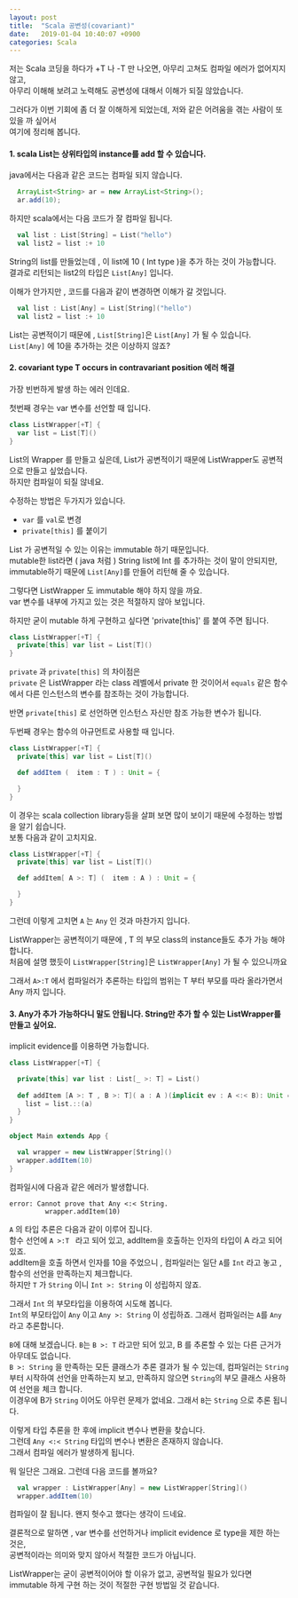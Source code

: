 ```yaml
---
layout: post
title:  "Scala 공변성(covariant)"
date:   2019-01-04 10:40:07 +0900
categories: Scala
---
```


저는 Scala 코딩을 하다가 +T 나 -T 만 나오면,  아무리 고쳐도 컴파일 에러가 없어지지 않고,   
아무리 이해해 보려고 노력해도 공변성에 대해서 이해가 되질 않았습니다.

그러다가 이번 기회에 좀 더 잘 이해하게 되었는데, 저와 같은 어려움을 겪는 사람이 또 있을 까 싶어서   
여기에 정리해 봅니다. 

#### 1. scala List는 상위타입의 instance를 add 할 수 있습니다.

java에서는 다음과 같은 코드는 컴파일 되지 않습니다.
```java
  ArrayList<String> ar = new ArrayList<String>();
  ar.add(10);
```

하지만 scala에서는 다음 코드가 잘 컴파일 됩니다.
```scala
  val list : List[String] = List("hello")
  val list2 = list :+ 10
```

String의 list를 만들었는데 , 이 list에 10 ( Int type )을 추가 하는 것이 가능합니다.  
결과로 리턴되는 list2의 타입은 `List[Any]` 입니다.

이해가 안가지만 , 코드를 다음과 같이 변경하면 이해가 갈 것입니다.

```scala
  val list : List[Any] = List[String]("hello")
  val list2 = list :+ 10
```

List는 공변적이기 때문에 ,   `List[String]`은 `List[Any]` 가 될 수 있습니다.  
`List[Any]` 에 10을 추가하는 것은 이상하지 않죠?


#### 2. covariant type T occurs in contravariant position 에러 해결
가장 빈번하게 발생 하는 에러 인데요.

첫번째 경우는 var 변수를 선언할 때 입니다.

```scala
class ListWrapper[+T] {
  var list = List[T]()
}
```

List의 Wrapper 를 만들고 싶은데,  List가 공변적이기 때문에 ListWrapper도 공변적으로 만들고 싶었습니다.  
하지만 컴파일이 되질 않네요.

수정하는 방법은 두가지가 있습니다.
* `var` 를 `val`로 변경
* `private[this]` 를 붙이기 

List 가 공변적일 수 있는 이유는 immutable 하기 때문입니다.  
mutable한 list라면 ( java 처럼 )  String list에 Int 를 추가하는 것이 말이 안되지만,  
immutable하기 때문에  `List[Any]`를 만들어 리턴해 줄 수 있습니다.

그렇다면 ListWrapper 도 immutable 해야 하지 않을 까요.  
var 변수를 내부에 가지고 있는 것은 적절하지 않아 보입니다.  

하지만 굳이 mutable 하게 구현하고 싶다면 'private[this]' 를 붙여 주면 됩니다.
```scala
class ListWrapper[+T] {
  private[this] var list = List[T]()
}
```
`private` 과 `private[this]` 의 차이점은  
`private` 은 ListWrapper 라는 class 레벨에서 private 한 것이어서  `equals` 같은 함수에서 
다른 인스턴스의 변수를 참조하는 것이 가능합니다.  

반면 `private[this]` 로 선언하면  인스턴스 자신만 참조 가능한 변수가 됩니다.

두번째 경우는 함수의 아규먼트로 사용할 때 입니다.

```scala
class ListWrapper[+T] {
  private[this] var list = List[T]()

  def addItem (  item : T ) : Unit = {

  }
}
```

이 경우는 scala collection library등을 살펴 보면 많이 보이기 때문에 수정하는 방법을 알기 쉽습니다.  
보통 다음과 같이 고치지요.

```scala
class ListWrapper[+T] {
  private[this] var list = List[T]()

  def addItem[ A >: T] (  item : A ) : Unit = {

  }
}
```

그런데 이렇게 고치면 `A` 는  `Any` 인 것과 마찬가지 입니다.

ListWrapper는  공변적이기 때문에 , T 의 부모 class의 instance들도 추가 가능 해야 합니다.  
처음에 설명 했듯이 `ListWrapper[String]`은 `ListWrapper[Any]` 가 될 수 있으니까요

그래서 `A>:T` 에서 컴파일러가 추론하는 타입의 범위는  T 부터 부모를 따라 올라가면서 Any 까지 입니다.

#### 3. Any가 추가 가능하다니 말도 안됩니다. String만 추가 할 수 있는 ListWrapper를 만들고 싶어요. 

implicit evidence를 이용하면 가능합니다.

```scala
class ListWrapper[+T] {

  private[this] var list : List[_ >: T] = List()
  
  def addItem [A >: T , B >: T]( a : A )(implicit ev : A <:< B): Unit = {
    list = list.::(a)
  }
}

object Main extends App {

  val wrapper = new ListWrapper[String]()
  wrapper.addItem(10)
}
```
컴파일시에 다음과 같은 에러가 발생합니다.
```
error: Cannot prove that Any <:< String.
         wrapper.addItem(10)
```

`A` 의 타입 추론은 다음과 같이 이루어 집니다.  
함수 선언에 `A >:T ` 라고 되어 있고,  addItem을 호출하는 인자의 타입이 A 라고 되어 있죠.  
addItem을 호출 하면서 인자를 10을 주었으니 , 컴파일러는 일단  `A`를  `Int` 라고 놓고 , 함수의 선언을 만족하는지 체크합니다.  
하지만 `T` 가 `String` 이니 `Int >: String` 이 성립하지 않죠.  

그래서 `Int` 의 부모타입을 이용하여 시도해 봅니다.  
`Int`의 부모타입이 `Any` 이고  `Any >: String` 이 성립하죠.  그래서 컴파일러는 `A`를 `Any`라고 추론합니다.

`B`에 대해 보겠습니다.  `B`는 `B >: T` 라고만 되어 있고, B 를 추론할 수 있는 다른 근거가 아무데도 없습니다.  
`B >: String` 을 만족하는 모든 클래스가 추론 결과가 될 수 있는데, 컴파일러는 `String` 부터 시작하여  선언을 만족하는지 보고, 
만족하지 않으면 `String`의 부모 클래스 사용하여 선언을 체크 합니다.  
이경우에 B가 `String` 이어도 아무런 문제가 없네요.  그래서 `B`는 `String` 으로 추론 됩니다.

이렇게 타입 추론을 한 후에 implicit 변수나 변환을 찾습니다.  
그런데 `Any <:< String` 타입의 변수나 변환은 존재하지 않습니다.  
그래서 컴파일 에러가 발생하게 됩니다. 


뭐 일단은 그래요. 그런데 다음 코드를 볼까요?
```scala
  val wrapper : ListWrapper[Any] = new ListWrapper[String]()
  wrapper.addItem(10)
```

컴파일이 잘 됩니다. 왠지 헛수고 했다는 생각이 드네요.

결론적으로 말하면 ,  var 변수를 선언하거나 implicit evidence 로 type을 제한 하는 것은,  
공변적이라는 의미와 맞지 않아서 적절한 코드가 아닙니다.

ListWrapper는 굳이 공변적이어야 할 이유가 없고,  공변적일 필요가 있다면 immutable 하게 구현 하는 것이 적절한 구현 방법일 것 같습니다.